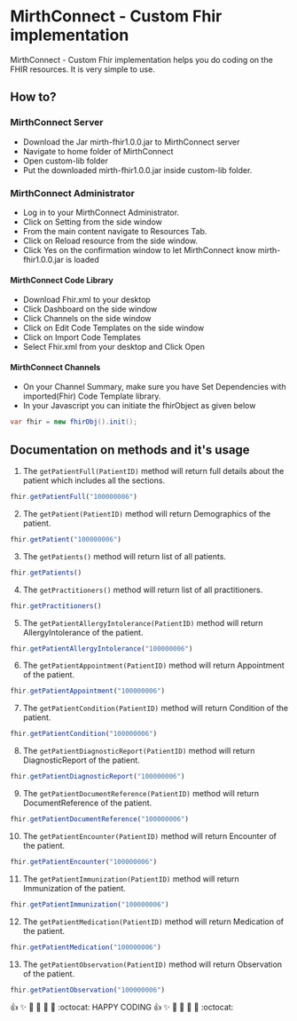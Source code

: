 # MirthConnect - Custom Fhir implementation 
MirthConnect - Custom Fhir implementation helps you do coding on the FHIR resources. 
It is very simple to use.

## How to?

### MirthConnect Server

* Download the Jar mirth-fhir1.0.0.jar to MirthConnect server
* Navigate to home folder of MirthConnect
* Open custom-lib folder 
* Put the downloaded mirth-fhir1.0.0.jar inside custom-lib folder.

### MirthConnect Administrator

* Log in to your MirthConnect Administrator.
* Click on Setting from the side window
* From the main content navigate to Resources Tab.
* Click on Reload resource from the side window.
* Click Yes on the confirmation window to let MirthConnect know mirth-fhir1.0.0.jar is loaded

#### MirthConnect Code Library

* Download Fhir.xml to your desktop
* Click Dashboard on the side window
* Click Channels on the side window
* Click on Edit Code Templates on the side window
* Click on Import Code Templates
* Select Fhir.xml from your desktop and Click Open

#### MirthConnect Channels

* On your Channel Summary, make sure you have Set Dependencies with imported(Fhir) Code Template library.
* In your Javascript you can initiate the fhirObject as given below
```java
var fhir = new fhirObj().init();
```
## Documentation on methods and it's usage

1. The <code>getPatientFull(PatientID)</code> method will return full details about the patient which includes all the sections.
``` javascript
fhir.getPatientFull("100000006")
```
2. The <code>getPatient(PatientID)</code> method will return Demographics of the patient.
``` javascript
fhir.getPatient("100000006")
```
3. The <code>getPatients()</code> method will return list of all patients.
``` javascript
fhir.getPatients()
```
4. The <code>getPractitioners()</code> method will return list of all practitioners.
``` javascript
fhir.getPractitioners()
```
5. The <code>getPatientAllergyIntolerance(PatientID)</code> method will return AllergyIntolerance of the patient.
``` javascript
fhir.getPatientAllergyIntolerance("100000006")
```
6. The <code>getPatientAppointment(PatientID)</code> method will return Appointment of the patient.
``` javascript
fhir.getPatientAppointment("100000006")
```
7. The <code>getPatientCondition(PatientID)</code> method will return Condition of the patient.
``` javascript
fhir.getPatientCondition("100000006")
```
8. The <code>getPatientDiagnosticReport(PatientID)</code> method will return DiagnosticReport of the patient.
``` javascript
fhir.getPatientDiagnosticReport("100000006")
```
9. The <code>getPatientDocumentReference(PatientID)</code> method will return DocumentReference of the patient.
``` javascript
fhir.getPatientDocumentReference("100000006")
```
10. The <code>getPatientEncounter(PatientID)</code> method will return Encounter of the patient.
``` javascript
fhir.getPatientEncounter("100000006")
```
11. The <code>getPatientImmunization(PatientID)</code> method will return Immunization of the patient.
``` javascript
fhir.getPatientImmunization("100000006")
```
12. The <code>getPatientMedication(PatientID)</code> method will return Medication of the patient.
``` javascript
fhir.getPatientMedication("100000006")
```
13. The <code>getPatientObservation(PatientID)</code> method will return Observation of the patient.
``` javascript
fhir.getPatientObservation("100000006")
```

:+1: :sparkles: :camel: :tada: :rocket: :metal: :octocat:  HAPPY CODING :+1: :sparkles: :camel: :tada: :rocket: :metal: :octocat: 
